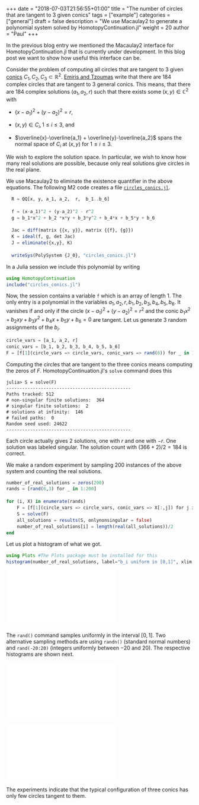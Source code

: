 +++
date = "2018-07-03T21:56:55+01:00"
title = "The number of circles that are tangent to 3 given conics"
tags = ["example"]
categories = ["general"]
draft = false
description = "We use Macaulay2 to generate a polynomial system solved by HomotopyContinuation.jl"
weight = 20
author = "Paul"
+++

In the previous blog entry we mentioned the Macaulay2 interface for HomotopyContinuation.jl that is currently under development. In this blog post we want to show how useful this interface can be.

Consider the problem of computing all circles that are tangent to 3 given [conics](https://en.wikipedia.org/wiki/Conic_section) $C_1,C_2,C_3 \subset \mathbb{R}^2$. [Emiris and Tzoumas](http://www.win.tue.nl/EWCG2005/Proceedings/38.pdf) write that there are 184 complex circles that are tangent to 3 general conics. This means, that there are 184 complex solutions $(a_1,a_2,r)$ such that there exists some $(x,y)\in\mathbb{C}^2$ with

* $(x-a_1)^2 + (y-a_2)^2 = r$,

* $(x,y)\in C_i, 1\leq i\leq 3$, and

* $\overline{x}-\overline{a_1} + \overline{y}-\overline{a_2}$ spans the normal space of $C_i$ at $(x,y)$ for $1\leq i\leq 3$.

We wish to explore the solution space. In particular, we wish to know how many real solutions are possible, because only real solutions give circles in the real plane.

We use Macaulay2 to eliminate the existence quantifier in the above equations. The following M2 code creates a file [`circles_conics.jl`](https://gist.github.com/saschatimme/ef2caedf03da9ebfbe908eb0a44aac4b).

```julia
  R = QQ[x, y, a_1, a_2,  r,  b_1..b_6]

  f = (x-a_1)^2 + (y-a_2)^2 - r^2
  g = b_1*x^2 + b_2 *x*y + b_3*y^2 + b_4*x + b_5*y + b_6

  Jac = diff(matrix {{x, y}}, matrix {{f}, {g}})
  K = ideal(f, g, det Jac)
  J = eliminate({x,y}, K)

  writeSys(PolySystem {J_0}, "circles_conics.jl")
```

In a Julia session we include this polynomial by writing

```julia
using HomotopyContinuation
include("circles_conics.jl")
```

Now, the session contains a variable `f` which is an array of length 1. The only entry is a polynomial in the variables $a_1,a_2,r, b_1,b_2,b_3,b_4,b_5,b_6$. It vanishes if and only if the circle $(x-a_1)^2 + (y-a_2)^2 = r^2$ and the conic $b_1x^2 + b_2 xy + b_3y^2 + b_4x + b_5y + b_6 = 0$ are tangent. Let us generate 3 random assignments of the $b_i$.
```julia
circle_vars = [a_1, a_2, r]
conic_vars = [b_1, b_2, b_3, b_4, b_5, b_6]
F = [f[1](circle_vars => circle_vars, conic_vars => rand(6)) for _ in 1:3]
```
Computing the circles that are tangent to the three conics means computing the zeros of $F$. HomotopyContinuation.jl's `solve` command does this

```julia-repl
julia> S = solve(F)
-----------------------------------------------
Paths tracked: 512
# non-singular finite solutions:  364
# singular finite solutions:  2
# solutions at infinity:  146
# failed paths:  0
Random seed used: 24622
-----------------------------------------------
```

Each circle actually gives 2 solutions, one with $r$ and one with $-r$. One solution was labeled singular. The solution count with $(366+2)/2=184$ is correct.

We make a random experiment by sampling 200 instances of the above system and counting the real solutions.

```julia
number_of_real_solutions = zeros(200)
rands = [rand(6,3) for _ in 1:200]

for (i, X) in enumerate(rands)
    F = [f[1](circle_vars => circle_vars, conic_vars => X[:,j]) for j in 1:3]
    S = solve(F)
    all_solutions = results(S, onlynonsingular = false)
    number_of_real_solutions[i] = length(real(all_solutions))/2
end
```

Let us plot a histogram of what we got.

```julia
using Plots #The Plots package must be installed for this
histogram(number_of_real_solutions, label="b_i uniform in [0,1]", xlim = [0,184])
```

![img](/images/hist1.pdf)

The `rand()` command samples uniformly in the interval $[0,1]$. Two alternative sampling methods are using `randn()` (standard normal numbers) and `rand(-20:20)` (integers uniformly between $-20$ and $20$). The respective histograms are shown next.

![img](/images/hist2.pdf)

![img](/images/hist3.pdf)

The experiments indicate that the typical configuration of three conics has only few circles tangent to them.
